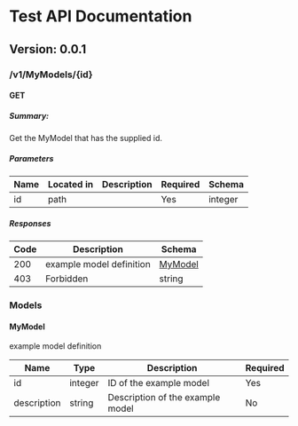 # Test API Documentation
## Version: 0.0.1

### /v1/MyModels/{id}

#### GET
##### Summary:

Get the MyModel that has the supplied id.

##### Parameters

| Name | Located in | Description | Required | Schema |
| ---- | ---------- | ----------- | -------- | ---- |
| id | path |  | Yes | integer |

##### Responses

| Code | Description | Schema |
| ---- | ----------- | ------ |
| 200 | example model definition | [MyModel](#mymodel) |
| 403 | Forbidden | string |

### Models


#### MyModel

example model definition

| Name | Type | Description | Required |
| ---- | ---- | ----------- | -------- |
| id | integer | ID of the example model | Yes |
| description | string | Description of the example model | No |